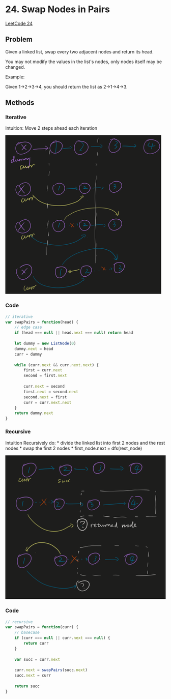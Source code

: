 # 24. Swap Nodes in Pairs

[LeetCode 24](https://leetcode.com/problems/swap-nodes-in-pairs/)

## Problem

Given a linked list, swap every two adjacent nodes and return its head.

You may not modify the values in the list's nodes, only nodes itself may be changed.

Example:

Given 1->2->3->4, you should return the list as 2->1->4->3.

## Methods

### Iterative
Intuition: 
Move 2 steps ahead each iteration

![image](https://github.com/frostace/LeetCode/blob/master/Linked%20List/24-iterative.png)


### Code

```JavaScript
// iterative
var swapPairs = function(head) {
    // edge case
    if (head === null || head.next === null) return head
    
    let dummy = new ListNode(0)
    dummy.next = head
    curr = dummy
    
    while (curr.next && curr.next.next) {
        first = curr.next
        second = first.next
        
        curr.next = second
        first.next = second.next
        second.next = first
        curr = curr.next.next
    }
    return dummy.next
}
```

### Recursive
Intuition
Recursively do:
	* divide the linked list into first 2 nodes and the rest nodes
	* swap the first 2 nodes
	* first_node.next = dfs(rest_node)

![image](https://github.com/frostace/LeetCode/blob/master/Linked%20List/24-recursive.png)

### Code
```JavaScript
// recursive
var swapPairs = function(curr) {
    // basecase
    if (curr === null || curr.next === null) {
        return curr
    }
    
    var succ = curr.next
    
    curr.next = swapPairs(succ.next)
    succ.next = curr
    
    return succ
}
```